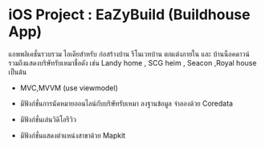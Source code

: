 # iOS Project : EaZyBuild (Buildhouse App)

แอพพลิเคชั่นรวบรวม ไอเดียสำหรับ ก่อสร้างบ้าน รีโนเวทบ้าน ตกแต่งภายใน และ บ้านน็อคดาวน์ 
รวมถึงแสดงบริษัทรับเหมาชื่อดัง เช่น Landy home , SCG heim , Seacon ,Royal house เป็นต้น 

- MVC,MVVM (use viewmodel)

- มีฟังก์ชั่นการนัดหมายออนไลน์กับบริษัทรับเหมา ลงฐานข้อมูล จำลองด้วย Coredata

- มีฟังก์ชั่นเล่นวิดิโอรีวิว

- มีฟังก์ชั่นแสดงตำแหน่งสาขาด้วย Mapkit
